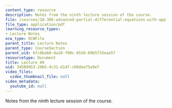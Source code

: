 ```yaml
---
content_type: resource
description: Notes from the ninth lecture session of the course.
file: /courses/18-306-advanced-partial-differential-equations-with-applications-fall-2009/3d58995320b54c31d147c66dee75a9e7_MIT18_306f09_lec09.pdf
file_type: application/pdf
learning_resource_types:
- Lecture Notes
ocw_type: OCWFile
parent_title: Lecture Notes
parent_type: CourseSection
parent_uid: bfc0bab0-da28-f90c-6556-69b5f33eae57
resourcetype: Document
title: Lecture 09
uid: 3d589953-20b5-4c31-d147-c66dee75a9e7
video_files:
  video_thumbnail_file: null
video_metadata:
  youtube_id: null
---
```

Notes from the ninth lecture session of the course.

